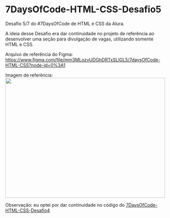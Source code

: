 # 7DaysOfCode-HTML-CSS-Desafio5

Desafio 5/7 do #7DaysOfCode de HTML e CSS da Alura.

A ideia desse Desafio era dar continuidade no projeto de referência ao desenvolver uma seção para divulgação de vagas, utilizando somente HTML e CSS.

Arquivo de referência do Figma: https://www.figma.com/file/mm3MLozvUDGhDRTxSLlGL5/7daysOfCode-HTML-CSS?node-id=0%3A1

Imagem de referência:</br>
<img src="https://i.ibb.co/kXXpnV8/vagas.png" width="500" height="375"/>


Observação: eu optei por dar continuidade no código do <a href="https://github.com/sarahcnog/7DaysOfCode-HTML-CSS-Desafio4">7DaysOfCode-HTML-CSS-Desafio4</a>
